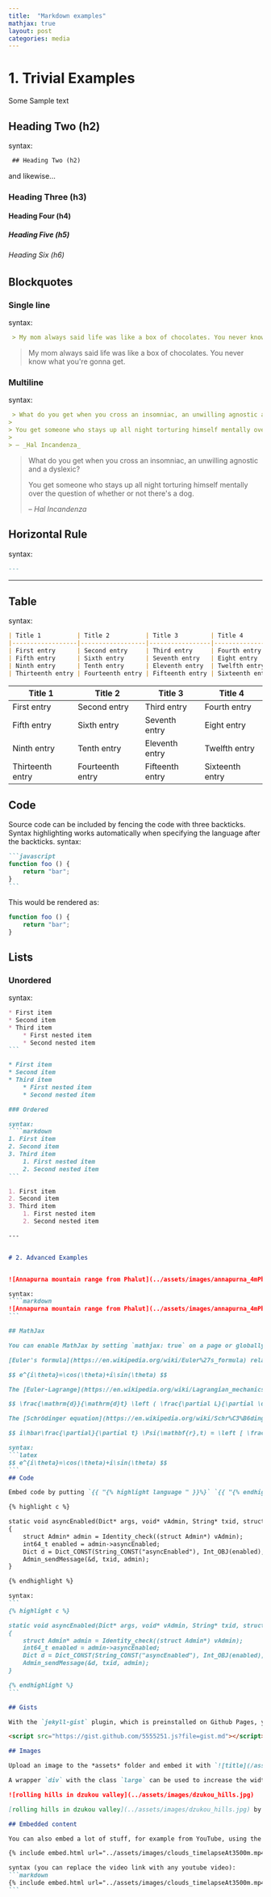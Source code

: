 ```yaml
---
title:  "Markdown examples"
mathjax: true
layout: post
categories: media
---
```

# 1. Trivial Examples


Some Sample text


## Heading Two (h2)
syntax:
```markdown
 ## Heading Two (h2)
```
and likewise...

### Heading Three (h3)

#### Heading Four (h4)

##### Heading Five (h5)

###### Heading Six (h6)


## Blockquotes

### Single line

syntax:
```markdown
 > My mom always said life was like a box of chocolates. You never know what you're gonna get.
```

> My mom always said life was like a box of chocolates. You never know what you're gonna get.

### Multiline

syntax:
```markdown
 > What do you get when you cross an insomniac, an unwilling agnostic and a dyslexic?
>
> You get someone who stays up all night torturing himself mentally over the question of whether or not there's a dog.
>
> – _Hal Incandenza_
```


> What do you get when you cross an insomniac, an unwilling agnostic and a dyslexic?
>
> You get someone who stays up all night torturing himself mentally over the question of whether or not there's a dog.
>
> – _Hal Incandenza_

## Horizontal Rule

syntax:
```markdown
---
```

---

## Table

syntax:
```markdown
| Title 1          | Title 2          | Title 3         | Title 4         |
|------------------|------------------|-----------------|-----------------|
| First entry      | Second entry     | Third entry     | Fourth entry    |
| Fifth entry      | Sixth entry      | Seventh entry   | Eight entry     |
| Ninth entry      | Tenth entry      | Eleventh entry  | Twelfth entry   |
| Thirteenth entry | Fourteenth entry | Fifteenth entry | Sixteenth entry |
```

| Title 1          | Title 2          | Title 3         | Title 4         |
|------------------|------------------|-----------------|-----------------|
| First entry      | Second entry     | Third entry     | Fourth entry    |
| Fifth entry      | Sixth entry      | Seventh entry   | Eight entry     |
| Ninth entry      | Tenth entry      | Eleventh entry  | Twelfth entry   |
| Thirteenth entry | Fourteenth entry | Fifteenth entry | Sixteenth entry |

## Code

Source code can be included by fencing the code with three backticks. Syntax highlighting works automatically when specifying the language after the backticks.
syntax:
````markdown
```javascript
function foo () {
    return "bar";
}
```
````

This would be rendered as:

```javascript
function foo () {
    return "bar";
}
```

## Lists

### Unordered

syntax:
````markdown
* First item
* Second item
* Third item
    * First nested item
    * Second nested item
```

* First item
* Second item
* Third item
    * First nested item
    * Second nested item

### Ordered

syntax:
````markdown
1. First item
2. Second item
3. Third item
    1. First nested item
    2. Second nested item
```

1. First item
2. Second item
3. Third item
    1. First nested item
    2. Second nested item

---


# 2. Advanced Examples


![Annapurna mountain range from Phalut](../assets/images/annapurna_4mPhalut.JPG)

syntax:
````markdown
![Annapurna mountain range from Phalut](../assets/images/annapurna_4mPhalut.JPG)
```

## MathJax

You can enable MathJax by setting `mathjax: true` on a page or globally in the `_config.yml`. Some examples:

[Euler's formula](https://en.wikipedia.org/wiki/Euler%27s_formula) relates the  complex exponential function to the trigonometric functions.

$$ e^{i\theta}=\cos(\theta)+i\sin(\theta) $$

The [Euler-Lagrange](https://en.wikipedia.org/wiki/Lagrangian_mechanics) differential equation is the fundamental equation of calculus of variations.

$$ \frac{\mathrm{d}}{\mathrm{d}t} \left ( \frac{\partial L}{\partial \dot{q}} \right ) = \frac{\partial L}{\partial q} $$

The [Schrödinger equation](https://en.wikipedia.org/wiki/Schr%C3%B6dinger_equation) describes how the quantum state of a quantum system changes with time.

$$ i\hbar\frac{\partial}{\partial t} \Psi(\mathbf{r},t) = \left [ \frac{-\hbar^2}{2\mu}\nabla^2 + V(\mathbf{r},t)\right ] \Psi(\mathbf{r},t) $$

syntax:
```latex
$$ e^{i\theta}=\cos(\theta)+i\sin(\theta) $$
```
## Code

Embed code by putting `{{ "{% highlight language " }}%}` `{{ "{% endhighlight " }}%}` blocks around it. Adding the parameter `linenos` will show source lines besides the code.

{% highlight c %}

static void asyncEnabled(Dict* args, void* vAdmin, String* txid, struct Allocator* requestAlloc)
{
    struct Admin* admin = Identity_check((struct Admin*) vAdmin);
    int64_t enabled = admin->asyncEnabled;
    Dict d = Dict_CONST(String_CONST("asyncEnabled"), Int_OBJ(enabled), NULL);
    Admin_sendMessage(&d, txid, admin);
}

{% endhighlight %}

syntax:
```
{% highlight c %}

static void asyncEnabled(Dict* args, void* vAdmin, String* txid, struct Allocator* requestAlloc)
{
    struct Admin* admin = Identity_check((struct Admin*) vAdmin);
    int64_t enabled = admin->asyncEnabled;
    Dict d = Dict_CONST(String_CONST("asyncEnabled"), Int_OBJ(enabled), NULL);
    Admin_sendMessage(&d, txid, admin);
}

{% endhighlight %}
```

## Gists

With the `jekyll-gist` plugin, which is preinstalled on Github Pages, you can embed gists simply by using the `gist` command:

<script src="https://gist.github.com/5555251.js?file=gist.md"></script>

## Images

Upload an image to the *assets* folder and embed it with `![title](/assets/name.jpg))`. Keep in mind that the path needs to be adjusted if Jekyll is run inside a subfolder.

A wrapper `div` with the class `large` can be used to increase the width of an image or iframe.

![rolling hills in dzukou valley](../assets/images/dzukou_hills.jpg)

[rolling hills in dzukou valley](../assets/images/dzukou_hills.jpg) by me

## Embedded content

You can also embed a lot of stuff, for example from YouTube, using the `embed.html` include.

{% include embed.html url="../assets/images/clouds_timelapseAt3500m.mp4" %}

syntax (you can replace the video link with any youtube video):
```markdown
{% include embed.html url="../assets/images/clouds_timelapseAt3500m.mp4" %}
```